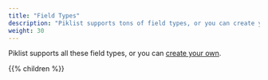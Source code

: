 ```yaml
---
title: "Field Types"
description: "Piklist supports tons of field types, or you can create your own."
weight: 30
---
```


Piklist supports all these field types, or you can [create your own](/fields/create-your-own-fields/).

{{% children  %}}

